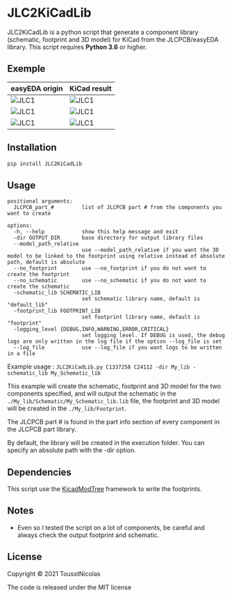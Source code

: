 # JLC2KiCadLib

JLC2KiCadLib is a python script that generate a component library (schematic, footprint and 3D model) for KiCad from the JLCPCB/easyEDA library.
This script requires **Python 3.6** or higher.

## Exemple 



easyEDA origin | KiCad result
---- | ----
![JLC1](images/JLC_Schematic_1.png) | ![JLC1](images/KiCad_Schematic_1.png)
![JLC1](images/JLC_Footprint_1.png) | ![JLC1](images/KiCad_Footprint_1.png)
![JLC1](images/JLC_3Dmodel.png) | ![JLC1](images/KiCad_3Dmodel.png)

## Installation

```bash
pip install JLC2KiCadLib
```

## Usage 

```
positional arguments:
  JLCPCB_part_#         list of JLCPCB part # from the components you want to create

options:
  -h, --help            show this help message and exit
  -dir OUTPUT_DIR       base directory for output library files
  --model_path_relative
                        use --model_path_relative if you want the 3D model to be linked to the footprint using relative instead of absolute path, default is absolute
  --no_footprint        use --no_footprint if you do not want to create the footprint
  --no_schematic        use --no_schematic if you do not want to create the schematic
  -schematic_lib SCHEMATIC_LIB
                        set schematic library name, default is "default_lib"
  -footprint_lib FOOTPRINT_LIB
                        set footprint library name, default is "footprint"
  -logging_level {DEBUG,INFO,WARNING,ERROR,CRITICAL}
                        set logging level. If DEBUG is used, the debug logs are only written in the log file if the option --log_file is set
  --log_file            use --log_file if you want logs to be written in a file
```

Example usage : `JLC2KiCadLib.py C1337258 C24112 -dir My_lib -schematic_lib My_Schematic_lib`

This example will create the schematic, footprint and 3D model for the two components specified, and will output the schematic in the `./My_lib/Schematic/My_Schematic_lib.lib` file, the footprint and 3D model will be created in the `./My_lib/Footprint`.

The JLCPCB part # is found in the part info section of every component in the JLCPCB part library. 

By default, the library will be created in the execution folder. You can specify an absolute path with the -dir option. 

## Dependencies 

This script use the [KicadModTree](https://gitlab.com/kicad/libraries/kicad-footprint-generator) framework to write the footprints. 

## Notes

* Even so I tested the script on a lot of components, be careful and always check the output footprint and schematic.

## License 

Copyright © 2021 TousstNicolas 

The code is released under the MIT license